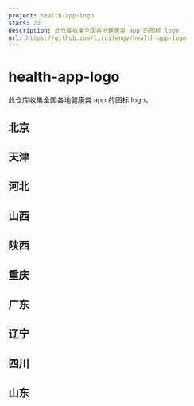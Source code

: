 ```yaml
---
project: health-app-logo
stars: 27
description: 此仓库收集全国各地健康类 app 的图标 logo
url: https://github.com/liruifengv/health-app-logo
---
```


health-app-logo
===============

此仓库收集全国各地健康类 app 的图标 logo。

北京
--

天津
--

河北
--

山西
--

陕西
--

重庆
--

广东
--

辽宁
--

四川
--

山东
--

